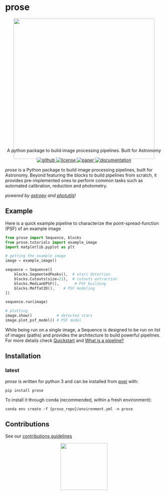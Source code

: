 # prose

<p align="center" style="margin-bottom:-50px">
    <img src="docs/_static/prose3.png" width="450">
</p>

<p align="center">
  A python package to build image processing pipelines. Built for Astronomy
  <br>
  <p align="center">
    <a href="https://github.com/lgrcia/prose">
      <img src="https://img.shields.io/badge/github-lgrcia/prose-03A487.svg?style=flat" alt="github"/>
    </a>
    <a href="LICENCE">
      <img src="https://img.shields.io/badge/license-MIT-lightgray.svg?style=flat" alt="license"/>
    </a>
    <a href="https://arxiv.org/abs/2111.02814">
      <img src="https://img.shields.io/badge/paper-B166A9.svg?style=flat" alt="paper"/>
    </a>
    <a href="https://prose.readthedocs.io/en/3.0.0">
      <img src="https://img.shields.io/badge/documentation-black.svg?style=flat" alt="documentation"/>
    </a>
  </p>
</p>

 *prose* is a Python package to build image processing pipelines, built for Astronomy. Beyond featuring the blocks to build pipelines from scratch, it provides pre-implemented ones to perform common tasks such as automated calibration, reduction and photometry.

*powered by [astropy](https://www.astropy.org/) and [photutils](https://photutils.readthedocs.io)*!

## Example

Here is a quick example pipeline to characterize the point-spread-function (PSF) of an example image


```python
from prose import Sequence, blocks
from prose.tutorials import example_image
import matplotlib.pyplot as plt

# getting the example image
image = example_image()

sequence = Sequence([
    blocks.SegmentedPeaks(),  # stars detection
    blocks.Cutouts(size=21),  # cutouts extraction
    blocks.MedianEPSF(),       # PSF building
    blocks.Moffat2D(),    # PSF modeling
])

sequence.run(image)

# plotting
image.show()           # detected stars
image.plot_psf_model() # PSF model
```

While being run on a single image, a Sequence is designed to be run on list of images (paths) and provides the architecture to build powerful pipelines. For more details check [Quickstart](https://prose.readthedocs.io/en/latest/notebooks/quickstart.html) and [What is a pipeline?](https://prose.readthedocs.io/en/latest/rst/core.html)

## Installation

### latest

*prose* is written for python 3 and can be installed from [pypi](https://pypi.org/project/prose/) with:

```shell
pip install prose
```

To install it through conda (recommended, within a fresh environment):

```shell
conda env create -f {prose_repo}/environment.yml -n prose
```

## Contributions
See our [contributions guidelines](docs/CONTRIBUTING.md)

<p align="center">
    <img src="docs/_static/lookatit.png" width="150">
</p>
